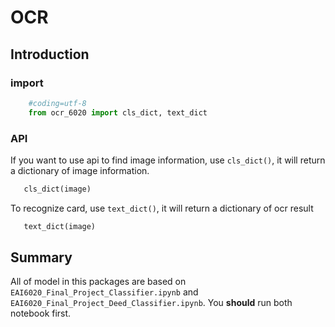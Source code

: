 # OCR

## Introduction

### import

```python
    #coding=utf-8
    from ocr_6020 import cls_dict, text_dict
```

### API

If you want to use api to find image information, use `cls_dict()`, it will return a dictionary of image information.

```python
   cls_dict(image)
```

To recognize card, use `text_dict()`, it will return a dictionary of ocr result

```python
   text_dict(image)
```

## Summary
All of model in this packages are based on `EAI6020_Final_Project_Classifier.ipynb` and `EAI6020_Final_Project_Deed_Classifier.ipynb`. You **should** run both notebook first.

